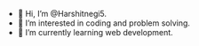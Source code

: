 - 👋 Hi, I’m @Harshitnegi5.
- 👀 I’m interested in coding and problem solving.
- 🌱 I’m currently learning web development.
  

<!---
Harshitnegi5/Harshitnegi5 is a ✨ special ✨ repository because its `README.md` (this file) appears on your GitHub profile.
You can click the Preview link to take a look at your changes.
--->

